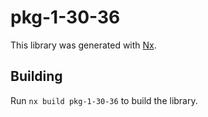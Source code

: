 # pkg-1-30-36

This library was generated with [Nx](https://nx.dev).

## Building

Run `nx build pkg-1-30-36` to build the library.

